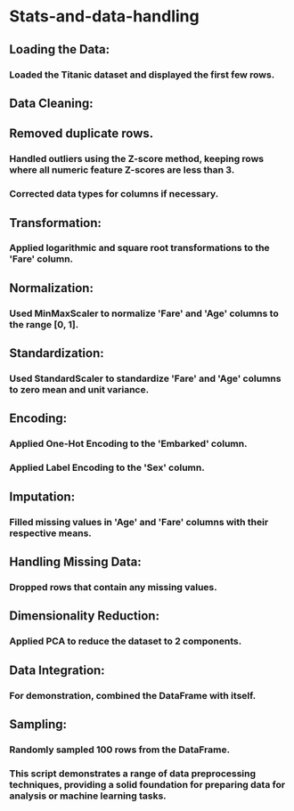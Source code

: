 # Stats-and-data-handling

## Loading the Data:

### Loaded the Titanic dataset and displayed the first few rows.
## Data Cleaning:

## Removed duplicate rows.
### Handled outliers using the Z-score method, keeping rows where all numeric feature Z-scores are less than 3.
### Corrected data types for columns if necessary.
## Transformation:

### Applied logarithmic and square root transformations to the 'Fare' column.
## Normalization:

### Used MinMaxScaler to normalize 'Fare' and 'Age' columns to the range [0, 1].
## Standardization:

### Used StandardScaler to standardize 'Fare' and 'Age' columns to zero mean and unit variance.
## Encoding:

### Applied One-Hot Encoding to the 'Embarked' column.
### Applied Label Encoding to the 'Sex' column.
## Imputation:

### Filled missing values in 'Age' and 'Fare' columns with their respective means.
## Handling Missing Data:

### Dropped rows that contain any missing values.
## Dimensionality Reduction:

### Applied PCA to reduce the dataset to 2 components.
## Data Integration:

### For demonstration, combined the DataFrame with itself.
## Sampling:

### Randomly sampled 100 rows from the DataFrame.
### This script demonstrates a range of data preprocessing techniques, providing a solid foundation for preparing data for analysis or machine learning tasks.
